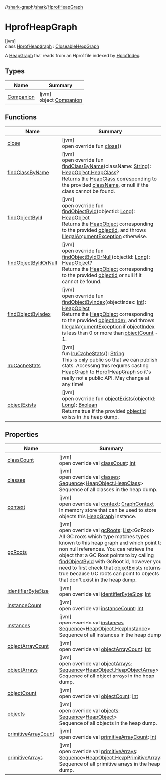 //[shark-graph](../../../index.md)/[shark](../index.md)/[HprofHeapGraph](index.md)

# HprofHeapGraph

[jvm]\
class [HprofHeapGraph](index.md) : [CloseableHeapGraph](../-closeable-heap-graph/index.md)

A [HeapGraph](../-heap-graph/index.md) that reads from an Hprof file indexed by [HprofIndex](../-hprof-index/index.md).

## Types

| Name | Summary |
|---|---|
| [Companion](-companion/index.md) | [jvm]<br>object [Companion](-companion/index.md) |

## Functions

| Name | Summary |
|---|---|
| [close](close.md) | [jvm]<br>open override fun [close](close.md)() |
| [findClassByName](find-class-by-name.md) | [jvm]<br>open override fun [findClassByName](find-class-by-name.md)(className: [String](https://kotlinlang.org/api/latest/jvm/stdlib/kotlin/-string/index.html)): [HeapObject.HeapClass](../-heap-object/-heap-class/index.md)?<br>Returns the [HeapClass](../-heap-object/-heap-class/index.md) corresponding to the provided [className](find-class-by-name.md), or null if the class cannot be found. |
| [findObjectById](find-object-by-id.md) | [jvm]<br>open override fun [findObjectById](find-object-by-id.md)(objectId: [Long](https://kotlinlang.org/api/latest/jvm/stdlib/kotlin/-long/index.html)): [HeapObject](../-heap-object/index.md)<br>Returns the [HeapObject](../-heap-object/index.md) corresponding to the provided [objectId](find-object-by-id.md), and throws [IllegalArgumentException](https://kotlinlang.org/api/latest/jvm/stdlib/kotlin/-illegal-argument-exception/index.html) otherwise. |
| [findObjectByIdOrNull](find-object-by-id-or-null.md) | [jvm]<br>open override fun [findObjectByIdOrNull](find-object-by-id-or-null.md)(objectId: [Long](https://kotlinlang.org/api/latest/jvm/stdlib/kotlin/-long/index.html)): [HeapObject](../-heap-object/index.md)?<br>Returns the [HeapObject](../-heap-object/index.md) corresponding to the provided [objectId](find-object-by-id-or-null.md) or null if it cannot be found. |
| [findObjectByIndex](find-object-by-index.md) | [jvm]<br>open override fun [findObjectByIndex](find-object-by-index.md)(objectIndex: [Int](https://kotlinlang.org/api/latest/jvm/stdlib/kotlin/-int/index.html)): [HeapObject](../-heap-object/index.md)<br>Returns the [HeapObject](../-heap-object/index.md) corresponding to the provided [objectIndex](find-object-by-index.md), and throws [IllegalArgumentException](https://kotlinlang.org/api/latest/jvm/stdlib/kotlin/-illegal-argument-exception/index.html) if [objectIndex](find-object-by-index.md) is less than 0 or more than [objectCount](object-count.md) - 1. |
| [lruCacheStats](lru-cache-stats.md) | [jvm]<br>fun [lruCacheStats](lru-cache-stats.md)(): [String](https://kotlinlang.org/api/latest/jvm/stdlib/kotlin/-string/index.html)<br>This is only public so that we can publish stats. Accessing this requires casting [HeapGraph](../-heap-graph/index.md) to [HprofHeapGraph](index.md) so it's really not a public API. May change at any time! |
| [objectExists](object-exists.md) | [jvm]<br>open override fun [objectExists](object-exists.md)(objectId: [Long](https://kotlinlang.org/api/latest/jvm/stdlib/kotlin/-long/index.html)): [Boolean](https://kotlinlang.org/api/latest/jvm/stdlib/kotlin/-boolean/index.html)<br>Returns true if the provided [objectId](object-exists.md) exists in the heap dump. |

## Properties

| Name | Summary |
|---|---|
| [classCount](class-count.md) | [jvm]<br>open override val [classCount](class-count.md): [Int](https://kotlinlang.org/api/latest/jvm/stdlib/kotlin/-int/index.html) |
| [classes](classes.md) | [jvm]<br>open override val [classes](classes.md): [Sequence](https://kotlinlang.org/api/latest/jvm/stdlib/kotlin.sequences/-sequence/index.html)&lt;[HeapObject.HeapClass](../-heap-object/-heap-class/index.md)&gt;<br>Sequence of all classes in the heap dump. |
| [context](context.md) | [jvm]<br>open override val [context](context.md): [GraphContext](../-graph-context/index.md)<br>In memory store that can be used to store objects this [HeapGraph](../-heap-graph/index.md) instance. |
| [gcRoots](gc-roots.md) | [jvm]<br>open override val [gcRoots](gc-roots.md): [List](https://kotlinlang.org/api/latest/jvm/stdlib/kotlin.collections/-list/index.html)&lt;GcRoot&gt;<br>All GC roots which type matches types known to this heap graph and which point to non null references. You can retrieve the object that a GC Root points to by calling [findObjectById](find-object-by-id.md) with GcRoot.id, however you need to first check that [objectExists](object-exists.md) returns true because GC roots can point to objects that don't exist in the heap dump. |
| [identifierByteSize](identifier-byte-size.md) | [jvm]<br>open override val [identifierByteSize](identifier-byte-size.md): [Int](https://kotlinlang.org/api/latest/jvm/stdlib/kotlin/-int/index.html) |
| [instanceCount](instance-count.md) | [jvm]<br>open override val [instanceCount](instance-count.md): [Int](https://kotlinlang.org/api/latest/jvm/stdlib/kotlin/-int/index.html) |
| [instances](instances.md) | [jvm]<br>open override val [instances](instances.md): [Sequence](https://kotlinlang.org/api/latest/jvm/stdlib/kotlin.sequences/-sequence/index.html)&lt;[HeapObject.HeapInstance](../-heap-object/-heap-instance/index.md)&gt;<br>Sequence of all instances in the heap dump. |
| [objectArrayCount](object-array-count.md) | [jvm]<br>open override val [objectArrayCount](object-array-count.md): [Int](https://kotlinlang.org/api/latest/jvm/stdlib/kotlin/-int/index.html) |
| [objectArrays](object-arrays.md) | [jvm]<br>open override val [objectArrays](object-arrays.md): [Sequence](https://kotlinlang.org/api/latest/jvm/stdlib/kotlin.sequences/-sequence/index.html)&lt;[HeapObject.HeapObjectArray](../-heap-object/-heap-object-array/index.md)&gt;<br>Sequence of all object arrays in the heap dump. |
| [objectCount](object-count.md) | [jvm]<br>open override val [objectCount](object-count.md): [Int](https://kotlinlang.org/api/latest/jvm/stdlib/kotlin/-int/index.html) |
| [objects](objects.md) | [jvm]<br>open override val [objects](objects.md): [Sequence](https://kotlinlang.org/api/latest/jvm/stdlib/kotlin.sequences/-sequence/index.html)&lt;[HeapObject](../-heap-object/index.md)&gt;<br>Sequence of all objects in the heap dump. |
| [primitiveArrayCount](primitive-array-count.md) | [jvm]<br>open override val [primitiveArrayCount](primitive-array-count.md): [Int](https://kotlinlang.org/api/latest/jvm/stdlib/kotlin/-int/index.html) |
| [primitiveArrays](primitive-arrays.md) | [jvm]<br>open override val [primitiveArrays](primitive-arrays.md): [Sequence](https://kotlinlang.org/api/latest/jvm/stdlib/kotlin.sequences/-sequence/index.html)&lt;[HeapObject.HeapPrimitiveArray](../-heap-object/-heap-primitive-array/index.md)&gt;<br>Sequence of all primitive arrays in the heap dump. |
